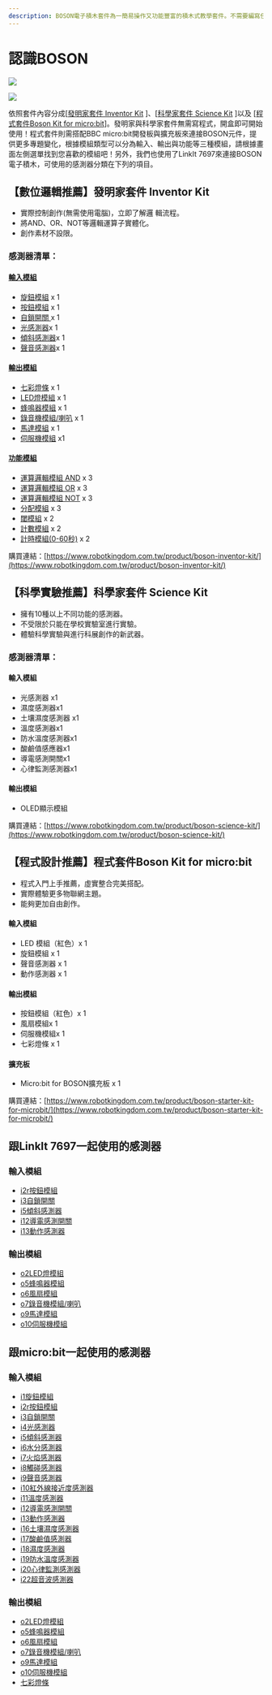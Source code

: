 ```yaml
---
description: BOSON電子積木套件為一簡易操作又功能豐富的積木式教學套件。不需要編寫任何程式即可上手，與孩子們一起來探索週遭的世界吧！
---
```


# 認識BOSON

![](../../.gitbook/assets/boson-product-1.jpg)

![](../../.gitbook/assets/boson-product-2.jpg)

依照套件內容分成\[[發明家套件 Inventor Kit](https://cavedu.gitbook.io/cavedu/boson/boson_intro#shu-wei-luo-ji-tui-jian-fa-ming-jia-tao-jian-inventor-kit) \]、\[[科學家套件 Science Kit](https://cavedu.gitbook.io/cavedu/boson/boson_intro#ke-xue-shi-yan-tui-jian-ke-xue-jia-tao-jian-science-kit) \]以及 \[[程式套件Boson Kit for micro:bit](https://cavedu.gitbook.io/cavedu/boson/boson_intro#cheng-shi-she-ji-tui-jian-cheng-shi-tao-jian-boson-kit-for-microbit)\]。發明家與科學家套件無需寫程式，開盒即可開始使用！程式套件則需搭配BBC micro:bit開發板與擴充板來連接BOSON元件，提供更多專題變化，根據模組類型可以分為輸入、輸出與功能等三種模組，請根據畫面左側選單找到您喜歡的模組吧！另外，我們也使用了LinkIt 7697來連接BOSON電子積木，可使用的感測器分類在下列的項目。

## 【數位邏輯推薦】發明家套件 Inventor Kit

* 實際控制創作\(無需使用電腦\)，立即了解邏 輯流程。
* 將AND、OR、NOT等邏輯運算子實體化。
* 創作素材不設限。

### 感測器清單：

#### [輸入模組](https://cavedu.gitbook.io/cavedu/boson/boson_intro/input_modules)

* [旋鈕模組](https://cavedu.gitbook.io/cavedu/boson/boson_intro/input_modules/rotation_sensor) x 1
* [按鈕模組](https://cavedu.gitbook.io/cavedu/boson/boson_intro/input_modules/push_button) x 1
* [自鎖開關 ](https://cavedu.gitbook.io/boson/self_locking_switch)x 1
* [光感測器](https://cavedu.gitbook.io/cavedu/boson/boson_intro/input_modules/light_sensor)x 1
* [傾斜感測器](https://cavedu.gitbook.io/boson/boson_intro/input_modules/tilt_switch)x 1
* [聲音感測器](https://cavedu.gitbook.io/boson/boson_intro/input_modules/sound_sensor)x 1

#### [輸出模組](https://cavedu.gitbook.io/cavedu/boson/boson_intro/output_modules)

* [七彩燈條](https://cavedu.gitbook.io/cavedu/boson/boson_intro/output_modules/rgb_led_string) x 1
* [LED燈模組](https://cavedu.gitbook.io/cavedu/boson/boson_intro/output_modules/led_module) x 1
* [蜂鳴器模組](https://cavedu.gitbook.io/cavedu/boson/boson_intro/output_modules/buzzer_module) x 1
* [錄音機模組/喇叭](https://cavedu.gitbook.io/cavedu/boson/boson_intro/output_modules/voice_recorder_module) x 1
* [馬達模組](https://cavedu.gitbook.io/cavedu/boson/boson_intro/output_modules/motor_controller_module) x 1
* [伺服機模組](https://cavedu.gitbook.io/cavedu/boson/boson_intro/output_modules/servo_module_with_servo) x1

#### [功能模組](https://cavedu.gitbook.io/cavedu/boson/boson_intro/funtion_modules)

* [運算邏輯模組 AND](https://cavedu.gitbook.io/cavedu/boson/boson_intro/funtion_modules/logic_module_and) x 3
* [運算邏輯模組 OR](https://cavedu.gitbook.io/cavedu/boson/boson_intro/funtion_modules/logic_module_or) x 3
* [運算邏輯模組 NOT](https://cavedu.gitbook.io/cavedu/boson/boson_intro/funtion_modules/logic_module_not) x 3
* [分配模組](https://cavedu.gitbook.io/cavedu/boson/boson_intro/funtion_modules/splitter_module) x 3
* [閾模組](https://cavedu.gitbook.io/cavedu/boson/boson_intro/funtion_modules/threshold_module) x 2
* [計數模組](https://cavedu.gitbook.io/cavedu/boson/boson_intro/funtion_modules/reversible_counter_module) x 2
* [計時模組\(0-60秒\)](https://cavedu.gitbook.io/cavedu/boson/boson_intro/funtion_modules/duration_module) x 2

購買連結：[https://www.robotkingdom.com.tw/product/boson-inventor-kit/](https://www.robotkingdom.com.tw/product/boson-inventor-kit/)

## 【科學實驗推薦】科學家套件 Science Kit

* 擁有10種以上不同功能的感測器。
* 不受限於只能在學校實驗室進行實驗。
* 體驗科學實驗與進行科展創作的新武器。

### 感測器清單：

#### 輸入模組

* 光感測器 x1
* 濕度感測器x1
* 土壤濕度感測器 x1
* 溫度感測器x1
* 防水溫度感測器x1
* 酸鹼值感應器x1
* 導電感測開關x1
* 心律監測感測器x1

#### 輸出模組

* OLED顯示模組

購買連結：[https://www.robotkingdom.com.tw/product/boson-science-kit/](https://www.robotkingdom.com.tw/product/boson-science-kit/)

## 【程式設計推薦】程式套件Boson Kit for micro:bit

* 程式入門上手推薦，虛實整合完美搭配。
* 實際體驗更多物聯網主題。
* 能夠更加自由創作。

#### 輸入模組

* LED 模組（紅色）x 1
* 旋鈕模組 x 1
* 聲音感測器 x 1
* 動作感測器 x 1

#### 輸出模組

* 按鈕模組（紅色）x 1
* 風扇模組x 1
* 伺服機模組x 1
* 七彩燈條 x 1

#### 擴充板

* Micro:bit for BOSON擴充板 x 1

購買連結：[https://www.robotkingdom.com.tw/product/boson-starter-kit-for-microbit/](https://www.robotkingdom.com.tw/product/boson-starter-kit-for-microbit/)

## 跟LinkIt 7697一起使用的感測器

### 輸入模組

* [i2r按鈕模組](input_modules/push_button.md)
* [i3自鎖開關](input_modules/self_locking_switch.md)
* [i5傾斜感測器](input_modules/tilt_switch.md)
* [i12導電感測開關](input_modules/conductivity_sensor_switch.md)
* [i13動作感測器](input_modules/motion_sensor.md)

### **輸出模組**

* [o2LED燈模組](output_modules/led_module.md)
* [o5蜂鳴器模組](output_modules/buzzer_module.md)
* [o6風扇模組](output_modules/fan_module.md)
* [o7錄音機模組/喇叭](output_modules/voice_recorder_module.md)
* [o9馬達模組](output_modules/motor_controller_module.md)
* [o10伺服機模組](output_modules/servo_module_with_servo.md)

## 跟micro:bit一起使用的感測器

### 輸入模組

* [i1旋鈕模組](input_modules/rotation_sensor.md)
* [i2r按鈕模組](input_modules/push_button.md)
* [i3自鎖開關](input_modules/self_locking_switch.md)
* [i4光感測器](input_modules/light_sensor.md)
* [i5傾斜感測器](input_modules/tilt_switch.md)
* [i6水分感測器](input_modules/steam_sensor.md)
* [i7火焰感測器](input_modules/flame_sensor.md)
* [i8觸碰感測器](input_modules/touch_sensor.md)
* [i9聲音感測器](input_modules/sound_sensor.md)
* [i10紅外線接近度感測器](input_modules/ir_proximity_sensor.md)
* [i11溫度感測器](input_modules/temperature_sensor.md)
* [i12導電感測開關](input_modules/conductivity_sensor_switch.md)
* [i13動作感測器](input_modules/motion_sensor.md)
* [i16土壤濕度感測器](input_modules/soil_moisture_sensor.md)
* [i17酸鹼值感測器](input_modules/ph_sensor.md)
* [i18濕度感測器](input_modules/humidity_sensor.md)
* [i19防水溫度感測器](input_modules/water_proof_temperature_sensor.md)
* [i20心律監測感測器](input_modules/heartrate_monitor_sensor.md)
* [i22超音波感測器](input_modules/ultrasonic_sensor.md)

### **輸出模組**

* [o2LED燈模組](output_modules/led_module.md)
* [o5蜂鳴器模組](output_modules/buzzer_module.md)
* [o6風扇模組](output_modules/fan_module.md)
* [o7錄音機模組/喇叭](output_modules/voice_recorder_module.md)
* [o9馬達模組](output_modules/motor_controller_module.md)
* [o10伺服機模組](output_modules/servo_module_with_servo.md)
* [七彩燈條](output_modules/rgb_led_string.md)

